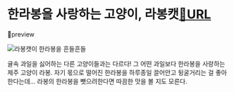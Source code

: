 # 한라봉을 사랑하는 고양이, 라봉캣[🔗URL](https://yeodahui.github.io/charactorcss/)


🔎preview

![라봉캣이 한라봉을 흔들흔들](https://media.discordapp.net/attachments/961532434220986389/963270477227364363/labongcat-preview.gif)

귤속 과일을 싫어하는 다른 고양이들과는 다르다! 그 어떤 과일보다 한라봉을 사랑하는 제주 고양이 라봉.
자기 몫으로 떨어진 한라봉을 하루종일 끌어안고 뒹굴거리는 걸 좋아한다는데... 라봉의 한라봉을 뺏으려한다면 따끔한 맛을 볼 지도 모른다.
